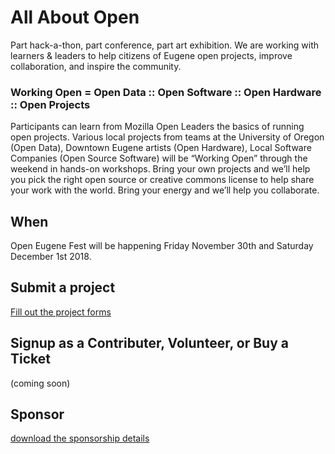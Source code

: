 # All About Open #

Part hack-a-thon, part conference, part art exhibition. We are working with learners & leaders to help citizens of Eugene open projects, improve collaboration, and inspire the community.

### Working Open = Open Data :: Open Software :: Open Hardware :: Open Projects ###

Participants can learn from Mozilla Open Leaders the basics of running open projects.  Various local projects from teams at the University of Oregon (Open Data), Downtown Eugene artists (Open Hardware), Local Software Companies (Open Source Software)  will be “Working Open” through the weekend in hands-on workshops.   Bring your own projects and we’ll help you pick the right open source or creative commons license to help share your work with the world.  Bring your energy and we’ll help you collaborate.

## When ##
Open Eugene Fest will be happening Friday November 30th and Saturday December 1st 2018.  

## Submit a project ##
[Fill out the project forms](https://goo.gl/forms/xQsoEPznuxRDdhNz2)

## Signup as a Contributer, Volunteer, or Buy a Ticket ##
(coming soon)

## Sponsor ##
[download the sponsorship details](open-eugene-fest-sponsorship.pdf)


